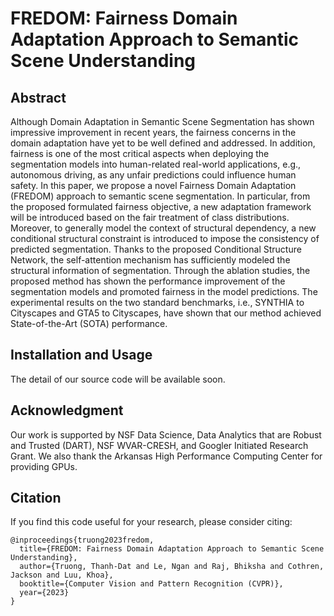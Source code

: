 # FREDOM: Fairness Domain Adaptation Approach to Semantic Scene Understanding

## Abstract

Although Domain Adaptation in Semantic Scene Segmentation has shown impressive improvement in recent years, 
the fairness concerns in the domain adaptation have yet to be well defined and addressed. 
In addition, fairness is one of the most critical aspects when deploying the segmentation models into human-related real-world applications, 
e.g., autonomous driving, as any unfair predictions could influence human safety. 
In this paper, we propose a novel Fairness Domain Adaptation (FREDOM) approach to semantic scene segmentation. 
In particular, from the proposed formulated fairness objective, a new adaptation framework will be introduced based on the fair treatment of class distributions. 
Moreover, to generally model the context of structural dependency, a new conditional structural constraint is introduced to impose the consistency of predicted segmentation. 
Thanks to the proposed Conditional Structure Network, the self-attention mechanism has sufficiently modeled the structural information of segmentation. 
Through the ablation studies, the proposed method has shown the performance improvement of the segmentation models and promoted fairness in the model predictions. 
The experimental results on the two standard benchmarks, i.e., SYNTHIA to Cityscapes and GTA5 to Cityscapes, 
have shown that our method achieved State-of-the-Art (SOTA) performance.

## Installation and Usage

The detail of our source code will be available soon.

## Acknowledgment

Our work is supported by NSF Data Science, Data Analytics that are Robust and Trusted (DART), NSF WVAR-CRESH, and Googler Initiated Research Grant. 
We also thank the Arkansas High Performance Computing Center for providing GPUs.

## Citation
If you find this code useful for your research, please consider citing:
```
@inproceedings{truong2023fredom,
  title={FREDOM: Fairness Domain Adaptation Approach to Semantic Scene Understanding},
  author={Truong, Thanh-Dat and Le, Ngan and Raj, Bhiksha and Cothren, Jackson and Luu, Khoa},
  booktitle={Computer Vision and Pattern Recognition (CVPR)},
  year={2023}
}
```
